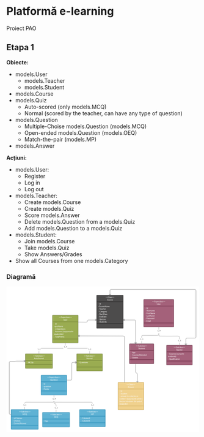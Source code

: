# Platformă e-learning 
Proiect PAO
## Etapa 1
**Obiecte:**
* models.User
   * models.Teacher
   * models.Student
* models.Course
* models.Quiz
   * Auto-scored (only models.MCQ)
   * Normal (scored by the teacher, can have any type of question)
* models.Question
   * Multiple-Choise models.Question (models.MCQ)
   * Open-ended models.Question (models.OEQ)
   * Match-the-pair (models.MP)
* models.Answer  
  
**Acțiuni:**
* models.User:
   * Register
   * Log in
   * Log out
* models.Teacher:
   * Create models.Course
   * Create models.Quiz
   * Score models.Answer
   * Delete models.Question from a models.Quiz
   * Add models.Question to a models.Quiz
 * models.Student:
   * Join models.Course
   * Take models.Quiz
   * Show Answers/Grades
 * Show all Courses from one models.Category

### Diagramă
![Diagram](https://github.com/vladanghelache/Platforma-e-learning/blob/main/E-learning%20Platform-1.png)
